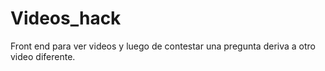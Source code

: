# Videos_hack
Front end para ver videos y luego de contestar una pregunta deriva a otro video diferente.
